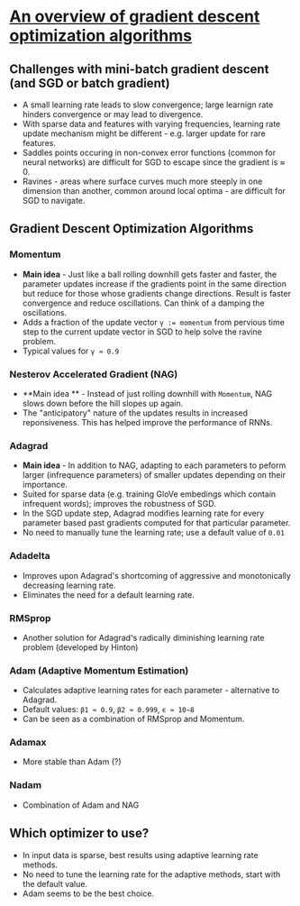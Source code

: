 # [An overview of gradient descent optimization algorithms](http://ruder.io/optimizing-gradient-descent/)
## Challenges with mini-batch gradient descent (and SGD or batch gradient)
- A small learning rate leads to slow convergence; large learnign rate hinders convergence or may lead to divergence.
- With sparse data and features with varying frequencies, learning rate update mechanism might be different - e.g. larger update for rare features.
- Saddles points occuring in non-convex error functions (common for neural networks) are difficult for SGD to escape since the gradient is ≈ 0.
- Ravines - areas where surface curves much more steeply in one dimension than another, common around local optima - are difficult for SGD to navigate.

## Gradient Descent Optimization Algorithms
### Momentum
- **Main idea** - Just like a ball rolling downhill gets faster and faster, the parameter updates increase if the gradients point in the same direction but reduce for those whose gradients change directions. Result is faster convergence and reduce oscillations. Can think of a damping the oscillations.
- Adds a fraction of the update vector `γ := momentum` from pervious time step to the current update vector in SGD to help solve the ravine problem.
- Typical values for `γ ≈ 0.9`

### Nesterov Accelerated Gradient (NAG)
- **Main idea ** - Instead of just rolling downhill with `Momentum`, NAG slows down before the hill slopes up again.
- The "anticipatory" nature of the updates results in increased reponsiveness. This has helped improve the performance of RNNs.

### Adagrad
- **Main idea** - In addition to NAG, adapting to each parameters to peform larger (infrequence parameters) of smaller updates depending on their importance.
- Suited for sparse data (e.g. training GloVe embedings which contain infrequent words); improves the robustness of SGD.
- In the SGD update step, Adagrad modifies learning rate for every parameter based past gradients computed for that particular parameter.
- No need to manually tune the learning rate; use a default value of `0.01`

### Adadelta
- Improves upon Adagrad's shortcoming of aggressive and monotonically decreasing learning rate.
- Eliminates the need for a default learning rate.

### RMSprop
- Another solution for Adagrad's radically diminishing learning rate problem (developed by Hinton)

### Adam (Adaptive Momentum Estimation)
- Calculates adaptive learning rates for each parameter - alternative to Adagrad.
- Default values: `β1 ≈ 0.9`, `β2 ≈ 0.999`, `ϵ ≈ 10−8`
- Can be seen as a combination of RMSprop and Momentum.

### Adamax
- More stable than Adam (?)

### Nadam
- Combination of Adam and NAG

## Which optimizer to use?
- In input data is sparse, best results using adaptive learning rate methods.
- No need to tune the learning rate for the adaptive methods, start with the default value.
- Adam seems to be the best choice.
